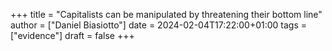 +++
title = "Capitalists can be manipulated by threatening their bottom line"
author = ["Daniel Biasiotto"]
date = 2024-02-04T17:22:00+01:00
tags = ["evidence"]
draft = false
+++
